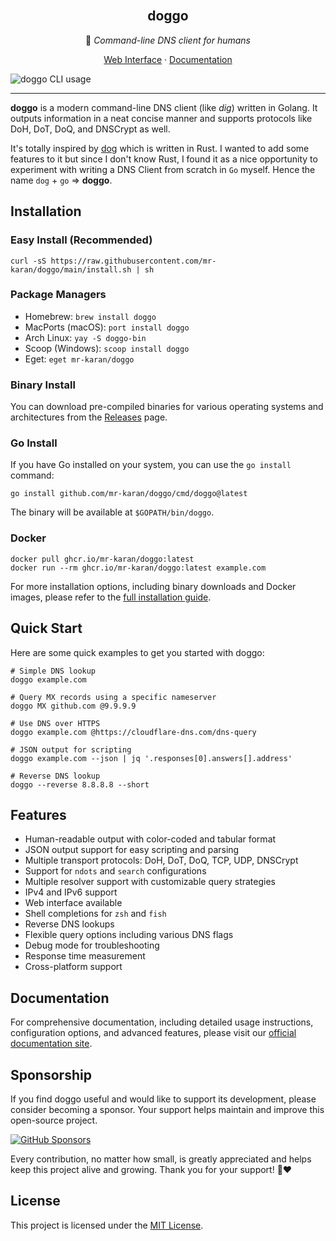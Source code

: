 <!-- PROJECT LOGO -->
<br />
<p align="center">
  <h2 align="center">doggo</h2>
  <p align="center">
    🐶 <i>Command-line DNS client for humans</i>
    <br/>
  </p>
  <p align="center">
    <a href="https://doggo.mrkaran.dev/" target="_blank">Web Interface</a>
    ·
    <a href="https://doggo.mrkaran.dev/docs/" target="_blank">Documentation</a>
  </p>
  <img src="www/static/doggo.png" alt="doggo CLI usage">
</p>


---

**doggo** is a modern command-line DNS client (like _dig_) written in Golang. It outputs information in a neat concise manner and supports protocols like DoH, DoT, DoQ, and DNSCrypt as well.

It's totally inspired by [dog](https://github.com/ogham/dog/) which is written in Rust. I wanted to add some features to it but since I don't know Rust, I found it as a nice opportunity to experiment with writing a DNS Client from scratch in `Go` myself. Hence the name `dog` + `go` => **doggo**.

## Installation

### Easy Install (Recommended)

```shell
curl -sS https://raw.githubusercontent.com/mr-karan/doggo/main/install.sh | sh
```

### Package Managers

- Homebrew: `brew install doggo`
- MacPorts (macOS): `port install doggo`
- Arch Linux: `yay -S doggo-bin`
- Scoop (Windows): `scoop install doggo`
- Eget: `eget mr-karan/doggo`

### Binary Install

You can download pre-compiled binaries for various operating systems and architectures from the [Releases](https://github.com/mr-karan/doggo/releases) page.

### Go Install

If you have Go installed on your system, you can use the `go install` command:

```shell
go install github.com/mr-karan/doggo/cmd/doggo@latest
```

The binary will be available at `$GOPATH/bin/doggo`.

### Docker

```shell
docker pull ghcr.io/mr-karan/doggo:latest
docker run --rm ghcr.io/mr-karan/doggo:latest example.com
```

For more installation options, including binary downloads and Docker images, please refer to the [full installation guide](https://doggo.mrkaran.dev/docs/intro/installation/).

## Quick Start

Here are some quick examples to get you started with doggo:

```shell
# Simple DNS lookup
doggo example.com

# Query MX records using a specific nameserver
doggo MX github.com @9.9.9.9

# Use DNS over HTTPS
doggo example.com @https://cloudflare-dns.com/dns-query

# JSON output for scripting
doggo example.com --json | jq '.responses[0].answers[].address'

# Reverse DNS lookup
doggo --reverse 8.8.8.8 --short
```

## Features

- Human-readable output with color-coded and tabular format
- JSON output support for easy scripting and parsing
- Multiple transport protocols: DoH, DoT, DoQ, TCP, UDP, DNSCrypt
- Support for `ndots` and `search` configurations
- Multiple resolver support with customizable query strategies
- IPv4 and IPv6 support
- Web interface available
- Shell completions for `zsh` and `fish`
- Reverse DNS lookups
- Flexible query options including various DNS flags
- Debug mode for troubleshooting
- Response time measurement
- Cross-platform support

## Documentation

For comprehensive documentation, including detailed usage instructions, configuration options, and advanced features, please visit our [official documentation site](https://doggo.mrkaran.dev/docs/).

## Sponsorship

If you find doggo useful and would like to support its development, please consider becoming a sponsor. Your support helps maintain and improve this open-source project.

[![GitHub Sponsors](https://img.shields.io/github/sponsors/mr-karan?style=for-the-badge&logo=github)](https://github.com/sponsors/mr-karan)

Every contribution, no matter how small, is greatly appreciated and helps keep this project alive and growing. Thank you for your support! 🐶❤️

## License

This project is licensed under the [MIT License](./LICENSE).
